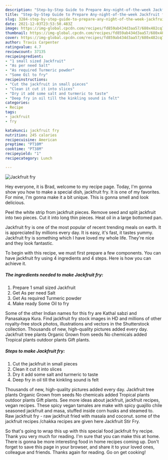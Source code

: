 ```yaml
---
description: "Step-by-Step Guide to Prepare Any-night-of-the-week Jackfruit fry"
title: "Step-by-Step Guide to Prepare Any-night-of-the-week Jackfruit fry"
slug: 3284-step-by-step-guide-to-prepare-any-night-of-the-week-jackfruit-fry
date: 2021-12-03T23:53:50.483Z
image: https://img-global.cpcdn.com/recipes/fd859ab434d3aa57/680x482cq70/jackfruit-fry-recipe-main-photo.jpg
thumbnail: https://img-global.cpcdn.com/recipes/fd859ab434d3aa57/680x482cq70/jackfruit-fry-recipe-main-photo.jpg
cover: https://img-global.cpcdn.com/recipes/fd859ab434d3aa57/680x482cq70/jackfruit-fry-recipe-main-photo.jpg
author: Travis Carpenter
ratingvalue: 4.7
reviewcount: 37135
recipeingredient:
- "1 small sized Jackfruit"
- "As per need Salt"
- "As required Turmeric powder"
- "Some Oil to fry"
recipeinstructions:
- "Cut the jackfruit in small pieces"
- "Clean it cut it into slices"
- "Dry it add some salt and turmeric to taste"
- "Deep fry in oil till the kinkling sound is felt"
categories:
- Recipe
tags:
- jackfruit
- fry

katakunci: jackfruit fry 
nutrition: 245 calories
recipecuisine: American
preptime: "PT10M"
cooktime: "PT38M"
recipeyield: "1"
recipecategory: Lunch

---
```



![Jackfruit fry](https://img-global.cpcdn.com/recipes/fd859ab434d3aa57/680x482cq70/jackfruit-fry-recipe-main-photo.jpg)

Hey everyone, it is Brad, welcome to my recipe page. Today, I'm gonna show you how to make a special dish, jackfruit fry. It is one of my favorites. For mine, I'm gonna make it a bit unique. This is gonna smell and look delicious.

Peel the white strip from jackfruit pieces. Remove seed and split jackfruit into two pieces. Cut it into long thin pieces. Heat oil in a large bottomed pan.

Jackfruit fry is one of the most popular of recent trending meals on earth. It is appreciated by millions every day. It is easy, it's fast, it tastes yummy. Jackfruit fry is something which I have loved my whole life. They're nice and they look fantastic.


To begin with this recipe, we must first prepare a few components. You can have jackfruit fry using 4 ingredients and 4 steps. Here is how you can achieve it.

<!--inarticleads1-->

##### The ingredients needed to make Jackfruit fry:

1. Prepare 1 small sized Jackfruit
1. Get As per need Salt
1. Get As required Turmeric powder
1. Make ready Some Oil to fry


Some of the other Indian names for this fry are Kathal sabzi and Panasakaya Kura. Find jackfruit fry stock images in HD and millions of other royalty-free stock photos, illustrations and vectors in the Shutterstock collection. Thousands of new, high-quality pictures added every day. Jackfruit tree plants Organic Grown from seeds No chemicals added Tropical plants outdoor plants Gift plants. 

<!--inarticleads2-->

##### Steps to make Jackfruit fry:

1. Cut the jackfruit in small pieces
1. Clean it cut it into slices
1. Dry it add some salt and turmeric to taste
1. Deep fry in oil till the kinkling sound is felt


Thousands of new, high-quality pictures added every day. Jackfruit tree plants Organic Grown from seeds No chemicals added Tropical plants outdoor plants Gift plants. See more ideas about jackfruit, jackfruit recipes, vegan recipes. These spicy vegan tamales are make with spicy guajillo chile seasoned jackfruit and masa, stuffed inside corn husks and steamed to. Raw jackfruit fry - raw jackfruit fried with masala and coconut. some of the jackfruit recipes /chakka recipes are given here Jackfruit Stir Fry. 

So that's going to wrap this up with this special food jackfruit fry recipe. Thank you very much for reading. I'm sure that you can make this at home. There is gonna be more interesting food in home recipes coming up. Don't forget to save this page in your browser, and share it to your loved ones, colleague and friends. Thanks again for reading. Go on get cooking!
